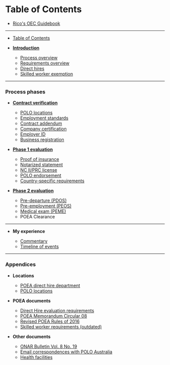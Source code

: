 # Table of Contents

* [Rico's OEC Guidebook](README.md)

----

* [Table of Contents](SUMMARY.md)
* [**Introduction**](docs/introduction.md)

  * [Process overview](docs/process_overview.md)
  * [Requirements overview](docs/requirements_overview.md)
  * [Direct hires](docs/direct_hire.md)
  * [Skilled worker exemption](docs/direct_hire_exception.md)

----

### Process phases

* [**Contract verification**](docs/contract.md)

  * [POLO locations](docs/polo_verification.md)
  * [Employment standards](docs/employment_standards.md)
  * [Contract addendum](docs/contract_addendum.md)
  * [Company certification](docs/company_certification.md)
  * [Employer ID](docs/employer_id.md)
  * [Business registration](docs/business_registration.md)

* [**Phase 1 evaluation**](docs/direct_hire_evaluation.md)

  * [Proof of insurance](docs/proof_of_insurance.md)
  * [Notarized statement](docs/notarized_statement.md)
  * [NC II/PRC license](docs/prc_license.md)
  * [POLO endorsement](docs/polo_endorsement.md)
  * [Country-specific requirements](docs/country_specific_requirements.md)

* [**Phase 2 evaluation**](docs/evaluation_phase_2.md)

  * [Pre-departure (PDOS)](docs/pre_departure_orientation_seminar.md)
  * [Pre-employment (PEOS)](docs/pre_employment_orientation_seminar.md)
  * [Medical exam (PEME)](docs/medical_exam.md)
  * POEA Clearance

----

* **My experience**

  * [Commentary](docs/commentary.md)
  * [Timeline of events](docs/rico_timeline.md)

----

### Appendices

* **Locations**

  * [POEA direct hire department](docs/direct_hire_department.md)
  * [POLO locations](docs/polo_verification.md)

* **POEA documents**

  * [Direct Hire evaluation requirements](docs/evaluation_requirements.md)
  * [POEA Memorandum Circular 08](docs/memorandum_circular_08.md)
  * [Revised POEA Rules of 2016](docs/revised_poea_rules_of_2016.md)
  * [Skilled worker requirements (outdated)](docs/skilled_worker_requirements_outdated.md)

* **Other documents**

  * [ONAR Bulletin Vol. 8 No. 19](docs/effectivity_of_memorandum_circular_08.md)
  * [Email correspondences with POLO Australia](docs/polo_australia_correpondence.md)
  * [Health facilities](docs/health_facilities.md)
